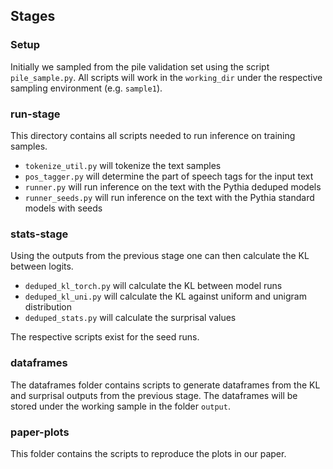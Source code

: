 ## Stages

### Setup

Initially we sampled from the pile validation set using the script `pile_sample.py`.
All scripts will work in the `working_dir` under the respective sampling environment (e.g. `sample1`).

### run-stage

This directory contains all scripts needed to run inference on training samples.  

- `tokenize_util.py` will tokenize the text samples
- `pos_tagger.py` will determine the part of speech tags for the input text
- `runner.py` will run inference on the text with the Pythia deduped models
- `runner_seeds.py` will run inference on the text with the Pythia standard models with seeds

### stats-stage

Using the outputs from the previous stage one can then calculate the KL between logits.

- `deduped_kl_torch.py` will calculate the KL between model runs
- `deduped_kl_uni.py` will calculate the KL against uniform and unigram distribution
- `deduped_stats.py` will calculate the surprisal values

The respective scripts exist for the seed runs.

### dataframes

The dataframes folder contains scripts to generate dataframes from the KL and surprisal outputs from the previous stage.
The dataframes will be stored under the working sample in the folder `output`.

### paper-plots

This folder contains the scripts to reproduce the plots in our paper.